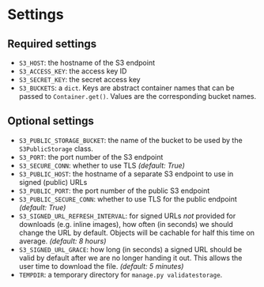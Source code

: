# Settings

## Required settings

- `S3_HOST`: the hostname of the S3 endpoint
- `S3_ACCESS_KEY`: the access key ID
- `S3_SECRET_KEY`: the secret access key
- `S3_BUCKETS`: a `dict`.  Keys are abstract container names that can be
  passed to `Container.get()`.  Values are the corresponding bucket names.

## Optional settings

- `S3_PUBLIC_STORAGE_BUCKET`: the name of the bucket to be used by the
  `S3PublicStorage` class.
- `S3_PORT`: the port number of the S3 endpoint
- `S3_SECURE_CONN`: whether to use TLS *(default: True)*
- `S3_PUBLIC_HOST`: the hostname of a separate S3 endpoint to use in signed
  (public) URLs
- `S3_PUBLIC_PORT`: the port number of the public S3 endpoint
- `S3_PUBLIC_SECURE_CONN`: whether to use TLS for the public endpoint
  *(default: True)*
- `S3_SIGNED_URL_REFRESH_INTERVAL`: for signed URLs *not* provided for
  downloads (e.g. inline images), how often (in seconds) we should change
  the URL by default.  Objects will be cachable for half this time on
  average.  *(default: 8 hours)*
- `S3_SIGNED_URL_GRACE`: how long (in seconds) a signed URL should be valid
  by default after we are no longer handing it out.  This allows the user
  time to download the file.  *(default: 5 minutes)*
- `TEMPDIR`: a temporary directory for `manage.py validatestorage`.
